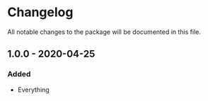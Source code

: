 # Changelog

All notable changes to the package will be documented in this file.

## 1.0.0 - 2020-04-25

### Added
- Everything
